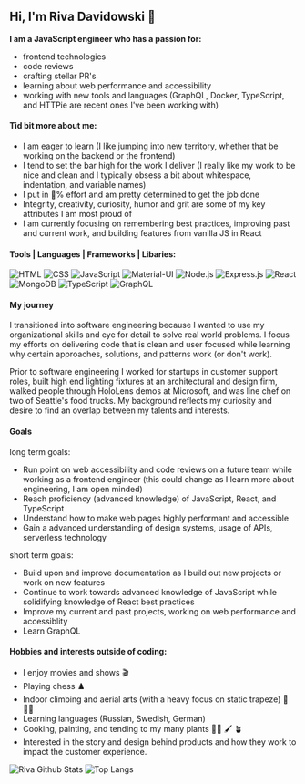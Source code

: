 ## Hi, I'm Riva Davidowski :wave:

**I am a JavaScript engineer who has a passion for:**

 - frontend technologies
 - code reviews 
 - crafting stellar PR's
 - learning about web performance and accessibility
 - working with new tools and languages (GraphQL, Docker, TypeScript, and HTTPie are recent ones I've been working with)
 
 #### Tid bit more about me:
 
  - I am eager to learn (I like jumping into new territory, whether that be working on the backend or the frontend)
  - I tend to set the bar high for the work I deliver (I really like my work to be nice and clean and I typically obsess a bit about whitespace, indentation, and variable names)
  - I put in :100:% effort and am pretty determined to get the job done
  - Integrity, creativity, curiosity, humor and grit are some of my key attributes I am most proud of
  - I am currently focusing on remembering best practices, improving past and current work, and building features from vanilla JS in React

#### Tools | Languages | Frameworks | Libaries: 

![HTML](https://img.shields.io/badge/HTML5-E34F26?style=for-the-badge&logo=html5&logoColor=white)
![CSS](https://img.shields.io/badge/CSS-239120?&style=for-the-badge&logo=css3&logoColor=white)
![JavaScript](https://img.shields.io/badge/JavaScript-F7DF1E?style=for-the-badge&logo=javascript&logoColor=black)
![Material-UI](https://img.shields.io/badge/Material--UI-0081CB?style=for-the-badge&logo=material-ui&logoColor=white)
![Node.js](https://img.shields.io/badge/Node.js-43853D?style=for-the-badge&logo=node.js&logoColor=white)
![Express.js](https://img.shields.io/badge/Express.js-404D59?style=for-the-badge)
![React](https://img.shields.io/badge/React-20232A?style=for-the-badge&logo=react&logoColor=61DAFB)
![MongoDB](https://img.shields.io/badge/MongoDB-4EA94B?style=for-the-badge&logo=mongodb&logoColor=white)
![TypeScript](https://img.shields.io/badge/typescript-%23007ACC.svg?style=for-the-badge&logo=typescript&logoColor=white)
![GraphQL](https://img.shields.io/badge/Apollo%20GraphQL-311C87?&style=for-the-badge&logo=Apollo%20GraphQL&logoColor=white)


#### My journey

I transitioned into software engineering because I wanted to use my organizational skills and eye for detail to solve real world problems. I focus my efforts on delivering code that is clean and user focused while learning why certain approaches, solutions, and patterns work (or don't work).

Prior to software engineering I worked for startups in customer support roles, built high end lighting fixtures at an architectural and design firm, walked people through HoloLens demos at Microsoft, and was line chef on two of Seattle's food trucks. My background reflects my curiosity and desire to find an overlap between my talents and interests.

#### Goals

long term goals:
   - Run point on web accessibility and code reviews on a future team while working as a frontend engineer (this could change as I learn more about engineering, I am open minded)
   - Reach proficiency (advanced knowledge) of JavaScript, React, and TypeScript 
   - Understand how to make web pages highly performant and accessible      
   - Gain a advanced understanding of design systems, usage of APIs, serverless technology

 short term goals:
  - Build upon and improve documentation as I build out new projects or work on new features
  - Continue to work towards advanced knowledge of JavaScript while solidifying knowledge of React best practices
  - Improve my current and past projects, working on web performance and accessiblity
  - Learn GraphQL

#### Hobbies and interests outside of coding:
   - I enjoy movies and shows :clapper:	
   - Playing chess :chess_pawn:	
   - Indoor climbing and aerial arts (with a heavy focus on static trapeze) :circus_tent:	 :climbing_woman:
   - Learning languages (Russian, Swedish, German) 
   - Cooking, painting, and tending to my many plants :woman_cook:	:paintbrush:	:potted_plant:	
   - Interested in the story and design behind products and how they work to impact the customer experience.

![Riva Github Stats](https://github-readme-stats.vercel.app/api?username=rivad2&show_icons=true&theme=gotham)
![Top Langs](https://github-readme-stats.vercel.app/api/top-langs/?username=rivad2&layout=compact)

